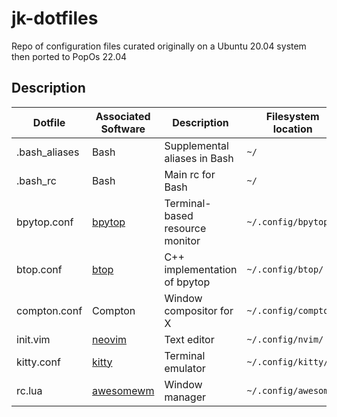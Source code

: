 # jk-dotfiles
Repo of configuration files curated originally on a Ubuntu 20.04 system then ported to PopOs 22.04



## Description

| Dotfile | Associated Software | Description | Filesystem location
| --- | --- | --- | --- |
| .bash_aliases | Bash | Supplemental aliases in Bash| `~/` |
| .bash_rc | Bash | Main rc for Bash | `~/` |
| bpytop.conf | [bpytop](https://pypi.org/project/bpytop/)| Terminal-based resource monitor | `~/.config/bpytop/` |
| btop.conf| [btop](https://github.com/aristocratos/btop) | C++ implementation of bpytop | `~/.config/btop/`|
| compton.conf | Compton | Window compositor for X| `~/.config/compton/`|
| init.vim | [neovim](https://neovim.io/) | Text editor | `~/.config/nvim/`|
| kitty.conf | [kitty](https://sw.kovidgoyal.net/kitty/) | Terminal emulator | `~/.config/kitty/`|
| rc.lua | [awesomewm](https://awesomewm.org/) | Window manager | `~/.config/awesome/`|

